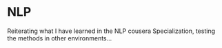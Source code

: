 # NLP
Reiterating what I have learned in the NLP cousera Specialization, testing the methods in other environments...
